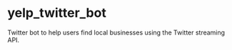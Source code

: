 yelp_twitter_bot
================

Twitter bot to help users find local businesses using the Twitter streaming API.
